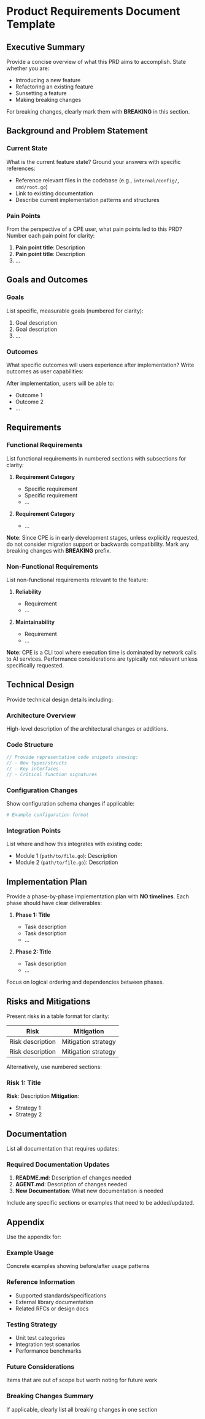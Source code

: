 # Product Requirements Document Template

## Executive Summary

Provide a concise overview of what this PRD aims to accomplish. State whether you are:
- Introducing a new feature
- Refactoring an existing feature
- Sunsetting a feature
- Making breaking changes

For breaking changes, clearly mark them with **BREAKING** in this section.

## Background and Problem Statement

### Current State

What is the current feature state? Ground your answers with specific references:
- Reference relevant files in the codebase (e.g., `internal/config/`, `cmd/root.go`)
- Link to existing documentation
- Describe current implementation patterns and structures

### Pain Points

From the perspective of a CPE user, what pain points led to this PRD? Number each pain point for clarity:

1. **Pain point title**: Description
2. **Pain point title**: Description
3. ...

## Goals and Outcomes

### Goals

List specific, measurable goals (numbered for clarity):

1. Goal description
2. Goal description
3. ...

### Outcomes

What specific outcomes will users experience after implementation? Write outcomes as user capabilities:

After implementation, users will be able to:
- Outcome 1
- Outcome 2
- ...

## Requirements

### Functional Requirements

List functional requirements in numbered sections with subsections for clarity:

1. **Requirement Category**
    - Specific requirement
    - Specific requirement
    - ...

2. **Requirement Category**
    - ...

**Note**: Since CPE is in early development stages, unless explicitly requested, do not consider migration support or backwards compatibility. Mark any breaking changes with **BREAKING** prefix.

### Non-Functional Requirements

List non-functional requirements relevant to the feature:

1. **Reliability**
    - Requirement
    - ...

2. **Maintainability**
    - Requirement
    - ...

**Note**: CPE is a CLI tool where execution time is dominated by network calls to AI services. Performance considerations are typically not relevant unless specifically requested.

## Technical Design

Provide technical design details including:

### Architecture Overview

High-level description of the architectural changes or additions.

### Code Structure

```go
// Provide representative code snippets showing:
// - New types/structs
// - Key interfaces
// - Critical function signatures
```

### Configuration Changes

Show configuration schema changes if applicable:

```yaml
# Example configuration format
```

### Integration Points

List where and how this integrates with existing code:
- Module 1 (`path/to/file.go`): Description
- Module 2 (`path/to/file.go`): Description

## Implementation Plan

Provide a phase-by-phase implementation plan with **NO timelines**. Each phase should have clear deliverables:

1. **Phase 1: Title**
    - Task description
    - Task description
    - ...

2. **Phase 2: Title**
    - Task description
    - ...

Focus on logical ordering and dependencies between phases.

## Risks and Mitigations

Present risks in a table format for clarity:

| Risk | Mitigation |
|------|------------|
| Risk description | Mitigation strategy |
| Risk description | Mitigation strategy |

Alternatively, use numbered sections:

### Risk 1: Title
**Risk**: Description
**Mitigation**: 
- Strategy 1
- Strategy 2

## Documentation

List all documentation that requires updates:

### Required Documentation Updates

1. **README.md**: Description of changes needed
2. **AGENT.md**: Description of changes needed
3. **New Documentation**: What new documentation is needed

Include any specific sections or examples that need to be added/updated.

## Appendix

Use the appendix for:

### Example Usage
Concrete examples showing before/after usage patterns

### Reference Information
- Supported standards/specifications
- External library documentation
- Related RFCs or design docs

### Testing Strategy
- Unit test categories
- Integration test scenarios
- Performance benchmarks

### Future Considerations
Items that are out of scope but worth noting for future work

### Breaking Changes Summary
If applicable, clearly list all breaking changes in one section